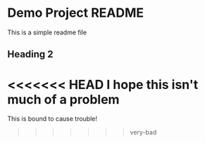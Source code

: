 # Demo Project README

This is a simple readme file

## Heading 2

<<<<<<< HEAD
I hope this isn't much of a problem
=======
This is bound to cause trouble!
>>>>>>> very-bad
